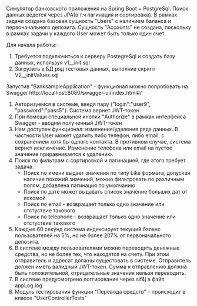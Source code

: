 Симулятор банковского приложения на Spring Boot + PostgreSql. Поиск данных ведется через JPA(в т.ч пагинация и сортировка). 
В рамках задачи создана базовая сущность "Users" с наличием баланса и первоначального депозита. Сущность "Accounts" не создана, поскольку в рамках задачи
у каждого User может быть только один счет. 

Для начала работы:
1) Требуется подключиться к серверу PostegreSql и создать базу данных, используя v1__init.sql
2) Загрузить в БД ряд тестовых данных, выполнив скрипт V2__initValues.sql

Запустив "BanksampleApplication" - функционал можно попробовать на Swagger http://localhost:8080/swagger-ui/index.html#/

1) Авторизуемся в системе, введя пару {"login":"user9", "password":"pass5"}. Система вернет JWT-токен
2) При помощи специальной кнопки "Authorize" в рамках интерфейса Swagger - вводим полученный JWT-токен
3) Нам доступен функционал: изменения/удаления ряда данных. В частности User может удалить либо телефон, либо email,
 с сохранением хотя бы одного контакта. В противном случае, система вернет исключение. Изменение телефона или email на пустое значение
приравнивается к удалению.
4) Поиск по фильтрам с сортировкой и пагинацией, где этого требует задача.
   - Поиск по имени выдает значения по типу Like формата, допуская наличие похожий значений, можно фильтровать по различным полям, добавлена пагинация по умолчанию
   - Поиск по дате может выдавать список значение больших дат от искомой
   - Поиск по email - возвращает только одно значение или отстуствие такового
   - Поиск по telephone - возвращает только одно значение или отстуствие такового
5) Каждые 60 секунд система индексирует текущий баланс пользователей на 5%, но не более 207% от первоначального депозита.
6) В системе между пользователями можно переводить денежные средства, но не более тех, что находятся на счету.
   При этом отправитель и адресат должны сущестовать в системе. Отправитель должен иметь валидный JWT-токен. Сумма к отправлению должна быть положительной, отрицательные значения нельзя переводить.
8) В системе предусмотрено логгирование через slf4j в файл appLog.log
9) Модуль тестирования функции "Перевода средств" - происходит в классе "UserControllerTests"
   
